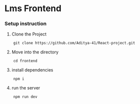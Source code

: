 # Lms Frontend


### Setup instruction 
1. Clone the Project 
```
    git clone https://github.com/Aditya-41/React-project.git
```
2. Move into the directory
```
    cd frontend
```
3. install dependencies
```
    npm i
```

4. run the server
```
    npm run dev
```